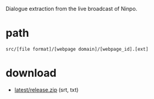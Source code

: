 Dialogue extraction from the live broadcast of Ninpo.

# path

`src/[file format]/[webpage domain]/[webpage_id].[ext]`

# download

- [latest/release.zip](https://github.com/ninpoko2cm/streaming-phrases/releases/download/latest/release.zip) (srt, txt)

